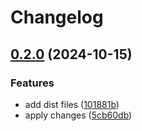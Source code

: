 # Changelog

## [0.2.0](https://github.com/erkenes/multiselect/compare/v0.1.0...0.2.0) (2024-10-15)


### Features

* add dist files ([101881b](https://github.com/erkenes/multiselect/commit/101881b95f8517f9f63d8a7702547b24f7a0bbea))
* apply changes ([5cb60db](https://github.com/erkenes/multiselect/commit/5cb60db3178300222b9c308866d9b7147de770e1))
